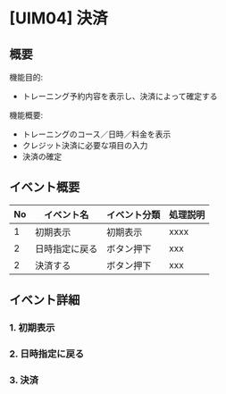# [UIM04] 決済

## 概要

機能目的:

- トレーニング予約内容を表示し、決済によって確定する

機能概要:

- トレーニングのコース／日時／料金を表示
- クレジット決済に必要な項目の入力
- 決済の確定

## イベント概要

| No | イベント名     | イベント分類 | 処理説明                                |
|----|-----------|--------|-------------------------------------|
| 1  | 初期表示      | 初期表示   | xxxx |
| 2  | 日時指定に戻る  | ボタン押下  | xxx                  |
| 2  | 決済する  | ボタン押下  | xxx                  |

## イベント詳細

### 1. 初期表示

### 2. 日時指定に戻る

### 3. 決済
